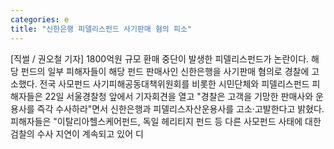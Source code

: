 ```yaml
---
categories: e
title: "신한은행 피델리스펀드 사기판매 혐의 피소"
---
```

[직썰 / 권오철 기자] 1800억원 규모 환매 중단이 발생한 피델리스펀드가 논란이다. 해당 펀드의 일부 피해자들이 해당 펀드 판매사인 신한은행을 사기판매 혐의로 경찰에 고소했다. 전국 사모펀드 사기피해공동대책위원회를 비롯한 시민단체와 피델리스펀드 피해자들은 22일 서울경찰청 앞에서 기자회견을 열고 "경찰은 고객을 기망한 판매사와 운용사를 즉각 수사하라"면서 신한은행과 피델리스자산운용사를 고소·고발한다고 밝혔다. 피해자들은 "이탈리아헬스케어펀드, 독일 헤리티지 펀드 등 다른 사모펀드 사태에 대한 검찰의 수사 지연이 계속되고 있어 디